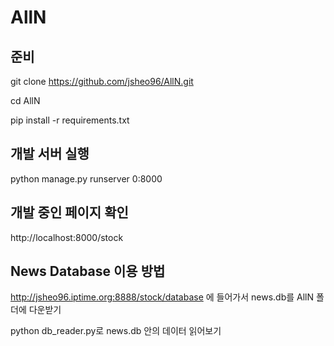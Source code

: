 # AllN

## 준비
git clone https://github.com/jsheo96/AllN.git

cd AllN

pip install -r requirements.txt

## 개발 서버 실행
python manage.py runserver 0:8000

## 개발 중인 페이지 확인
http://localhost:8000/stock

## News Database 이용 방법

http://jsheo96.iptime.org:8888/stock/database
에 들어가서 news.db를 AllN 폴더에 다운받기

python db_reader.py로 news.db 안의 데이터 읽어보기
